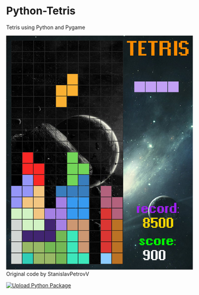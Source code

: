 # Python-Tetris
Tetris using Python and Pygame

![tetris](screenshot/1.png "Tetris")
Original code by StanislavPetrovV

[![Upload Python Package](https://github.com/mariavarg/Tetris.io/actions/workflows/python-publish.yml/badge.svg)](https://github.com/mariavarg/Tetris.io/actions/workflows/python-publish.yml)
